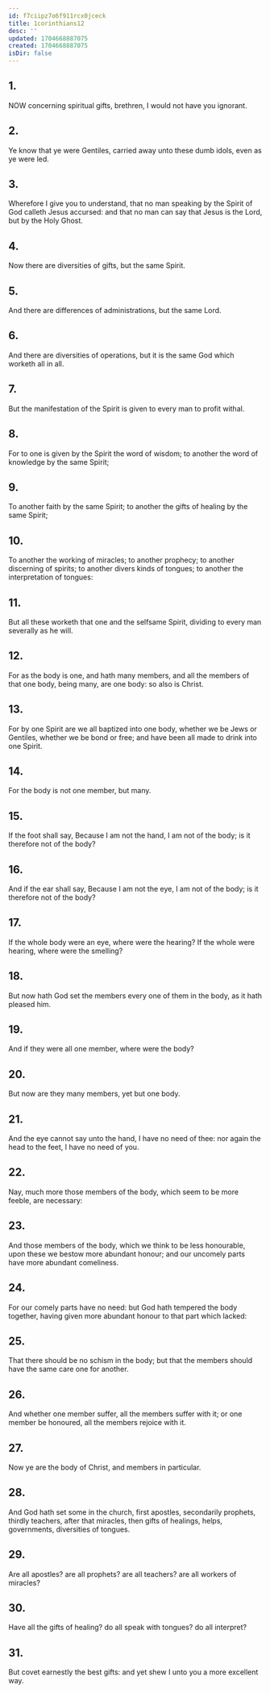 ```yaml
---
id: f7ciipz7o6f911rcx0jceck
title: 1corinthians12
desc: ''
updated: 1704668887075
created: 1704668887075
isDir: false
---
```

## 1.
NOW concerning spiritual gifts, brethren, I would not have you ignorant.
## 2.
Ye know that ye were Gentiles, carried away unto these dumb idols, even as ye were led.
## 3.
Wherefore I give you to understand, that no man speaking by the Spirit of God calleth Jesus accursed: and that no man can say that Jesus is the Lord, but by the Holy Ghost.
## 4.
Now there are diversities of gifts, but the same Spirit.
## 5.
And there are differences of administrations, but the same Lord.
## 6.
And there are diversities of operations, but it is the same God which worketh all in all.
## 7.
But the manifestation of the Spirit is given to every man to profit withal.
## 8.
For to one is given by the Spirit the word of wisdom; to another the word of knowledge by the same Spirit;
## 9.
To another faith by the same Spirit; to another the gifts of healing by the same Spirit;
## 10.
To another the working of miracles; to another prophecy; to another discerning of spirits; to another divers kinds of tongues; to another the interpretation of tongues:
## 11.
But all these worketh that one and the selfsame Spirit, dividing to every man severally as he will.
## 12.
For as the body is one, and hath many members, and all the members of that one body, being many, are one body: so also is Christ.
## 13.
For by one Spirit are we all baptized into one body, whether we be Jews or Gentiles, whether we be bond or free; and have been all made to drink into one Spirit.
## 14.
For the body is not one member, but many.
## 15.
If the foot shall say, Because I am not the hand, I am not of the body; is it therefore not of the body?
## 16.
And if the ear shall say, Because I am not the eye, I am not of the body; is it therefore not of the body?
## 17.
If the whole body were an eye, where were the hearing? If the whole were hearing, where were the smelling?
## 18.
But now hath God set the members every one of them in the body, as it hath pleased him.
## 19.
And if they were all one member, where were the body?
## 20.
But now are they many members, yet but one body.
## 21.
And the eye cannot say unto the hand, I have no need of thee: nor again the head to the feet, I have no need of you.
## 22.
Nay, much more those members of the body, which seem to be more feeble, are necessary:
## 23.
And those members of the body, which we think to be less honourable, upon these we bestow more abundant honour; and our uncomely parts have more abundant comeliness.
## 24.
For our comely parts have no need: but God hath tempered the body together, having given more abundant honour to that part which lacked:
## 25.
That there should be no schism in the body; but that the members should have the same care one for another.
## 26.
And whether one member suffer, all the members suffer with it; or one member be honoured, all the members rejoice with it.
## 27.
Now ye are the body of Christ, and members in particular.
## 28.
And God hath set some in the church, first apostles, secondarily prophets, thirdly teachers, after that miracles, then gifts of healings, helps, governments, diversities of tongues.
## 29.
Are all apostles? are all prophets? are all teachers? are all workers of miracles?
## 30.
Have all the gifts of healing? do all speak with tongues? do all interpret?
## 31.
But covet earnestly the best gifts: and yet shew I unto you a more excellent way.
